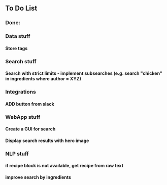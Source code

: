 
## To Do List

### Done:

### Data stuff
#### Store tags 

### Search stuff
#### Search with strict limits - implement subsearches (e.g. search "chicken" in ingredients where author = XYZ)

### Integrations
#### ADD button from slack

### WebApp stuff
#### Create a GUI for search
#### Display search results with hero image

### NLP stuff
#### if recipe block is not available, get recipe from raw text
#### improve search by ingredients